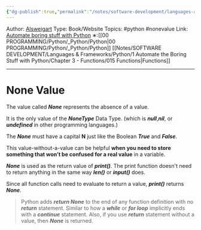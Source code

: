 ```yaml
---
{"dg-publish":true,"permalink":"/notes/software-development/languages-and-frameworks/python/1-automate-the-boring-stuff-with-python/chapter-3-functions/018-the-none-value/","created":"2025-07-13T15:25:05.388+08:00"}
---
```


Author: [Alsweigart](https://alsweigart.com/)
Type: Book/Website
Topics: #python #nonevalue
Link: [Automate boring stuff with Python](https://automatetheboringstuff.com/)
∗:[[00 PROGRAMMING/Python/_Python/Python\|00 PROGRAMMING/Python/_Python/Python]] [[Notes/SOFTWARE DEVELOPMENT/Languages & Frameworks/Python/1 Automate the Boring Stuff with Python/Chapter 3 - Functions/015 Functions\|Functions]] 

---
# None Value
The value called ***None*** represents the absence of a value.

It is the only value of the ***NoneType*** Data Type. (which is ***null***,***nil***, or ***undefined*** in other programming languages.)

The ***None*** must have a capital **N** just like the Boolean ***True*** and ***False***.


This value-without-a-value can be helpful **when you need to store something that won’t be confused for a real value** in a variable.

***None*** is used as the return value of ***print()***. The print function doesn't need to return anything in the same way ***len()*** or ***input()*** does.

Since all function calls need to evaluate to return a value, ***print()*** returns ***None***.

> Python adds ***return None*** to the end of any function definition with no ***return*** statement. Similar to how a ***while*** or ***for loop*** implicitly ends with a ***continue*** statement. Also, if you use ***return*** statement without a value, then ***None*** is returned.